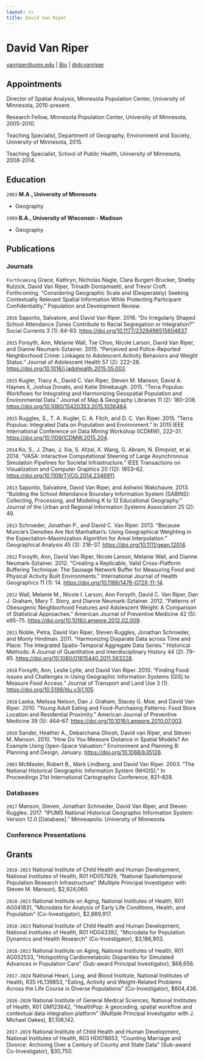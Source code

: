 ```yaml
---
layout: cv
title: David Van Riper
---
```

# David Van Riper

<div id="webaddress">
<a href="vanriper@umn.edu">vanriper@umn.edu</a>
| <a href="https://pop.umn.edu/staff/dave-van-riper">Bio</a>
| <a href="https://twitter.com/dcvanriper">@dcvanriper</a> 
</div>


## Appointments

Director of Spatial Analysis, Minnesota Population Center, University of Minnesota, 2010-present.

Research Fellow, Minnesota Population Center, University of Minnesota, 2005-2010.

Teaching Specialist, Department of Geography, Environment and Society, University of Minnesota, 2015.

Teaching Specialist, School of Public Health, University of Minnesota, 2008-2014.

## Education

`2003`
__M.A., University of Minnesota__

- Geography

`1999`
__B.A., University of Wisconsin - Madison__

- Geography


## Publications

<!-- A list is also available [online](https://scholar.google.com/citations?user=-RlIzb0AAAAJ&hl=en) -->

### Journals

`Forthcoming`
Grace, Kathryn, Nicholas Nagle, Clara Burgert-Brucker, Shelby Rutzick, David Van Riper, Trinadh Dontamsetti, and Trevor Croft. Forthcoming. “Considering Geographic Scale and (Desperately) Seeking Contextually Relevant Spatial Information While Protecting Participant Confidentiality.” Population and Development Review.

`2016`
Saporito, Salvatore, and David Van Riper. 2016. “Do Irregularly Shaped School Attendance Zones Contribute to Racial Segregation or Integration?” Social Currents 3 (1): 64–83. https://doi.org/10.1177/2329496515604637.

`2015`
Forsyth, Ann, Melanie Wall, Tse Choo, Nicole Larson, David Van Riper, and Dianne Neumark-Sztainer. 2015. “Perceived and Police-Reported Neighborhood Crime: Linkages to Adolescent Activity Behaviors and Weight Status.” Journal of Adolescent Health 57 (2): 222–28. https://doi.org/10.1016/j.jadohealth.2015.05.003.

`2015`
Kugler, Tracy A., David C. Van Riper, Steven M. Manson, David A. Haynes II, Joshua Donato, and Katie Stinebaugh. 2015. “Terra Populus: Workflows for Integrating and Harmonizing Geospatial Population and Environmental Data.” Journal of Map & Geography Libraries 11 (2): 180–206. https://doi.org/10.1080/15420353.2015.1036484.

`2015`
Ruggles, S., T. A. Kugler, C. A. Fitch, and D. C. Van Riper. 2015. “Terra Populus: Integrated Data on Population and Environment.” In 2015 IEEE International Conference on Data Mining Workshop (ICDMW), 222–31. https://doi.org/10.1109/ICDMW.2015.204.

`2014`
Ko, S., J. Zhao, J. Xia, S. Afzal, X. Wang, G. Abram, N. Elmqvist, et al. 2014. “VASA: Interactive Computational Steering of Large Asynchronous Simulation Pipelines for Societal Infrastructure.” IEEE Transactions on Visualization and Computer Graphics 20 (12): 1853–62. https://doi.org/10.1109/TVCG.2014.2346911.

`2013`
Saporito, Salvatore, David Van Riper, and Ashwini Wakchaure. 2013. “Building the School Attendance Boundary Information System (SABINS): Collecting, Processing, and Modeling K to 12 Educational Geography.” Journal of the Urban and Regional Information Systems Association 25 (2): 49.

`2013`
Schroeder, Jonathan P., and David C. Van Riper. 2013. “Because Muncie’s Densities Are Not Manhattan’s: Using Geographical Weighting in the Expectation–Maximization Algorithm for Areal Interpolation.” Geographical Analysis 45 (3): 216–37. https://doi.org/10.1111/gean.12014.

`2012`
Forsyth, Ann, David Van Riper, Nicole Larson, Melanie Wall, and Dianne Neumark-Sztainer. 2012. “Creating a Replicable, Valid Cross-Platform Buffering Technique: The Sausage Network Buffer for Measuring Food and Physical Activity Built Environments.” International Journal of Health Geographics 11 (1): 14. https://doi.org/10.1186/1476-072X-11-14.

`2012`
Wall, Melanie M., Nicole I. Larson, Ann Forsyth, David C. Van Riper, Dan J. Graham, Mary T. Story, and Dianne Neumark-Sztainer. 2012. “Patterns of Obesogenic Neighborhood Features and Adolescent Weight: A Comparison of Statistical Approaches.” American Journal of Preventive Medicine 42 (5): e65–75. https://doi.org/10.1016/j.amepre.2012.02.009.

`2011`
Noble, Petra, David Van Riper, Steven Ruggles, Jonathan Schroeder, and Monty Hindman. 2011. “Harmonizing Disparate Data across Time and Place: The Integrated Spatio-Temporal Aggregate Data Series.” Historical Methods: A Journal of Quantitative and Interdisciplinary History 44 (2): 79–85. https://doi.org/10.1080/01615440.2011.563228.

`2010`
Forsyth, Ann, Leslie Lytle, and David Van Riper. 2010. “Finding Food: Issues and Challenges in Using Geographic Information Systems (GIS) to Measure Food Access.” Journal of Transport and Land Use 3 (1). https://doi.org/10.5198/jtlu.v3i1.105.

`2010`
Laska, Melissa Nelson, Dan J. Graham, Stacey G. Moe, and David Van Riper. 2010. “Young Adult Eating and Food-Purchasing Patterns: Food Store Location and Residential Proximity.” American Journal of Preventive Medicine 39 (5): 464–67. https://doi.org/10.1016/j.amepre.2010.07.003.

`2010`
Sander, Heather A., Debarchana Ghosh, David van Riper, and Steven M. Manson. 2010. “How Do You Measure Distance in Spatial Models? An Example Using Open-Space Valuation:” Environment and Planning B: Planning and Design, January. https://doi.org/10.1068/b35126.

`2003`
McMaster, Robert B., Mark Lindberg, and David Van Riper. 2003. “The National Historical Geographic Information System (NHGIS).” In Proceedings 21st International Cartographic Conference, 821–828.

### Databases

`2017`
Manson, Steven, Jonathan Schroeder, David Van Riper, and Steven Ruggles. 2017. “IPUMS National Historical Geographic Information System: Version 12.0 [Database].” Minneapolis: University of Minnesota.

### Conference Presentations

## Grants

`2018-2023`
National Institute of Child Health and Human Development, National Institutes of Health, R01 HD057929, "National Spatiotemporal Population Research Infrastructure" (Multiple Principal Investigator with Steven M. Manson), $2,924,060.

`2018-2023`
National Institute on Aging, National Institutes of Health, R01 AG041831, "Microdata for Analysis of Early Life Conditions, Health, and Population" (Co-Investigator), $2,889,917.

`2018-2023`
National Institute of Child Health and Human Development, National Institutes of Health, R01 HD043392, "Microdata for Population Dynamics and Health Research" (Co-Investigator), $3,186,903.

`2018-2022`
National Institute on Aging, National Institutes of Health, R01 AG052533, "Hotspotting Cardiometabolic Disparities for Simulated Advances in Population Care" (Sub-award Principal Investigator), $68,656.

`2017-2024`
National Heart, Lung, and Blood Institute, National Institutes of Health, R35 HL139853, "Eating, Activity and Weight-Related Problems Across the Life Course in Diverse Populations" (Co-Investigator), $604,436.

`2016-2020`
National Institute of General Medical Sciences, National Institutes of Health, R01 GM123642,  "HealthPop: A geocoding, spatial workflow and contextual data integration platform" (Multiple Principal Investigator with J. Michael Oakes), $1,106,142.

`2017-2019`
National Institute of Child Health and Human Development, National Institutes of Health, R03 HD078653, "Counting Marriage and Divorce: Archiving Over a Century of County and State Data" (Sub-award Co-Investigator), $30,750.

<!-- ### Footer

Last updated: September 2018 -->


